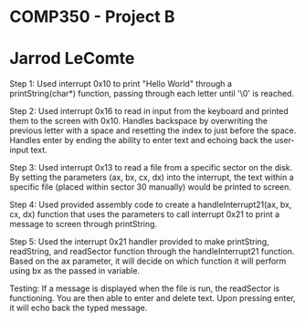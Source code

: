 # COMP350 - Project B
# Jarrod LeComte

Step 1: 
Used interrupt 0x10 to print "Hello World" through a printString(char*) function, passing through each letter until '\0' is reached.

Step 2:
Used interrupt 0x16 to read in input from the keyboard and printed them to the screen with 0x10. Handles backspace by overwriting the previous letter with a space and resetting the index to just before the space. Handles enter by ending the ability to enter text and echoing back the user-input text.

Step 3: 
Used interrupt 0x13 to read a file from a specific sector on the disk. By setting the parameters (ax, bx, cx, dx) into the interrupt, the text within a specific file (placed within sector 30 manually) would be printed to screen.

Step 4:
Used provided assembly code to create a handleInterrupt21(ax, bx, cx, dx) function that uses the parameters to call interrupt 0x21 to print a message to screen through printString.

Step 5:
Used the interrupt 0x21 handler provided to make printString, readString, and readSector function through the handleInterrupt21 function. Based on the ax parameter, it will decide on which function it will perform using bx as the passed in variable. 

Testing:
If a message is displayed when the file is run, the readSector is functioning. You are then able to enter and delete text. Upon pressing enter, it will echo back the typed message. 
